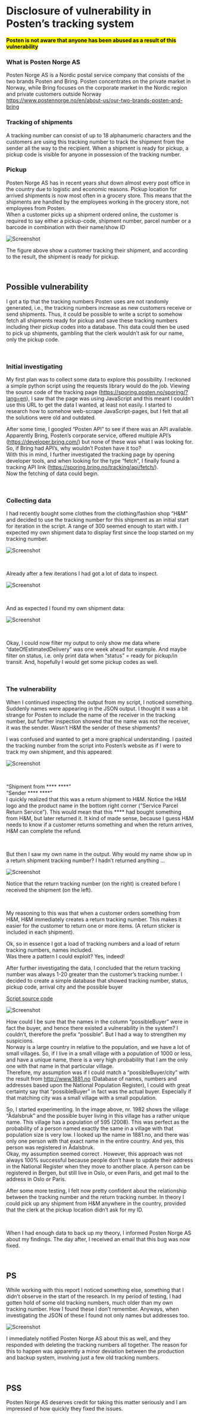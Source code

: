 # Disclosure of vulnerability in Posten’s tracking system

<mark>**Posten is not aware that anyone has been abused as a result of this vulnerability**</mark>
&nbsp;  


### What is Posten Norge AS  
Posten Norge AS is a Nordic postal service company that consists of the two brands Posten and Bring. 
Posten concentrates on the private market in Norway, while Bring focuses on the corporate market in the Nordic region and private customers outside Norway  
<https://www.postennorge.no/en/about-us/our-two-brands-posten-and-bring>

### Tracking of shipments   
A tracking number can consist of up to 18 alphanumeric characters and the customers are using this tracking number to track the shipment from the sender all the way to the recipient.
When a shipment is ready for pickup, a pickup code is visible for anyone in possession of the tracking number. 

### Pickup    
Posten Norge AS has in recent years shut down almost every post office in the country due to logistic and economic reasons. Pickup location for arrived shipments is now most often in a grocery store. This means that the shipments are handled by the employees working in the grocery store, not employees from Posten.  
When a customer picks up a shipment ordered online, the customer is required to say either a pickup-code, shipment number, parcel number or a barcode
in combination with their name/show ID


![Screenshot](images/trackingHome.jpg?raw=true)


The figure above show a customer tracking their shipment, and according to the result, the shipment  is ready for pickup. 

&nbsp;
## Possible vulnerability    
I got a tip that the tracking numbers Posten uses are not randomly generated, i.e., the tracking numbers increase as new customers receive or send shipments. Thus, it could be possible to write a script to somehow fetch all shipments ready for pickup and save these tracking numbers including their pickup codes into a database.
This data could then be used to pick up shipments, gambling that the clerk wouldn’t ask for our name, only the pickup code.

&nbsp;
### Initial investigating    
My first plan was to collect some data to explore this possibility. I reckoned a simple python script using the requests library would do the job. Viewing the source code of the tracking page (<https://sporing.posten.no/sporing/?lang=en>), I saw that the page was using JavaScript and this meant I couldn’t use this URL to get the data I wanted, at least not easily. I started to research how to somehow web-scrape JavaScript-pages, but I felt that all the solutions were old and outdated.  

After some time, I googled “Posten API” to see if there was an API available. Apparently Bring, Posten’s corporate service, offered multiple API’s (<https://developer.bring.com/>) but none of these was what I was looking for. So, if Bring had API’s, why wouldn’t Posten have it too?  
With this in mind, I further investigated the tracking page by opening developer tools, and when looking for the type “fetch”, I finally found a tracking API link (<https://sporing.bring.no/tracking/api/fetch/>).  
Now the fetching of data could begin. 

&nbsp;
### Collecting data   
I had recently bought some clothes from the clothing/fashion shop “H&M” and decided to use the tracking number for this shipment as an initial start for iteration in the script. A range of 300 seemed enough to start with. I expected my own shipment data to display first since the loop started on my tracking number.


![Screenshot](images/firstScript.jpg?raw=true)

&nbsp;  

Already after a few iterations I had got a lot of data to inspect.  


![Screenshot](images/initialResult.JPG?raw=true)

&nbsp;  

And as expected I found my own shipment data:  


![Screenshot](images/jsonPrettyEx1.JPG?raw=true)

&nbsp;  

Okay, I could now filter my output to only show me data where “dateOfEstimatedDelivery” was one week ahead for example. And maybe filter on status, i.e. only print data when “status” = ready for pickup/in transit. And, hopefully I would get some pickup codes as well.  

&nbsp;

### The vulnerability  
When I continued inspecting the output from my script, I noticed something. Suddenly names were appearing in the JSON output. I thought it was a bit strange for Posten to include the name of the receiver in the tracking number, but further inspection showed that the name was not the receiver, it was the sender. Wasn’t H&M the sender of these shipments?  

I was confused and wanted to get a more graphical understanding. I pasted the tracking number from the script into Posten’s website as if I were to track my own shipment, and this appeared:

![Screenshot](images/returnWithNameHidden.jpg?raw=true)

&nbsp;  

“Shipment from **** ****”  
“Sender **** ****”  
I quickly realized that this was a return shipment to H&M. Notice the H&M logo and the product name in the bottom right corner (“Service Parcel Return Service”). This would mean that this **** had bought something from H&M, but later returned it.
It kind of made sense, because I guess H&M needs to know if a customer returns something and when the return arrives, H&M can complete the refund.  

  

&nbsp;  

But then I saw my own name in the output. Why would my name show up in a return shipment tracking number? I hadn’t returned anything ...

![Screenshot](images/trackingReturn.jpg?raw=true)


Notice that the return tracking number (on the right) is created before I received the shipment (on the left). 

&nbsp;  

My reasoning to this was that when a customer orders something from H&M, H&M immediately creates a return tracking number. This makes it easier for the customer to return one or more items. (A return sticker is included in each shipment).  

Ok, so in essence I got a load of tracking numbers and a load of return tracking numbers, names included.  
Was there a pattern I could exploit? Yes, indeed!  

After further investigating the data, I concluded that the return tracking number was always 1-20 greater than the customer’s tracking number.
I decided to create a simple database that showed tracking number, status, pickup code, arrival city and the possible buyer  

[Script source code](https://github.com/b1nbash/b1nbash.github.io/tree/main/script/fetchTrackingNo.py)
&nbsp;  


![Screenshot](images/possibleBuyersHidden.jpg?raw=true)  

How could I be sure that the names in the column “possibleBuyer” were in fact the buyer, and hence there existed a vulnerability in the system? I couldn’t, therefore the prefix “possible”. But I had a way to strengthen my suspicions.  
Norway is a large country in relative to the population, and we have a lot of small villages. So, if I live in a small village with a population of 1000 or less, and have a unique name, there is a very high probability that I am the only one with that name in that particular village.  
Therefore, my assumption was if I could match a “possibleBuyer/city” with the result from <http://www.1881.no> (Database of names, numbers and addresses based upon the National Population Register), I could with great certainty say that “possibleBuyer” in fact was the actual buyer. Especially if that matching city was a small village with a small population.  

So, I started experimenting. In the image above, nr. 1982 shows the village “Ådalsbruk” and the possible buyer living in this village has a rather unique name. This village has a population of 595 (2008). This was perfect as the probability of a person named exactly the same in a village with that population size is very low. I looked up the name in 1881.no, and there was only one person with that exact name in the entire country. And yes, this person was registered in Ådalsbruk.  
Okay, my assumption seemed correct . However, this approach was not always 100% successful because people don’t have to update their address in the National Register when they move to another place. A person can be registered in Bergen, but still live in Oslo, or even Paris, and get mail to the address in Oslo or Paris.  

After some more testing, I felt now pretty confident about the relationship between the tracking number and the return tracking number. In theory I could pick up any shipment from H&M anywhere in the country, provided that the clerk at the pickup location didn’t ask for my ID.  

&nbsp;  

When I had enough data to back up my theory, I informed Posten Norge AS about my findings. The day after, I received an email that this bug was now fixed.  


&nbsp;
&nbsp;
## PS  

While working with this report I noticed something else, something that I didn’t observe in the start of the research.
In my period of testing, I had gotten hold of some old tracking numbers, much older than my own tracking number. How I found these I don’t remember. 
Anyways, when investigating the JSON of these I found not only names but addresses too.  


![Screenshot](images/nameAndAddress.jpg?raw=true)

I immediately notified Posten Norge AS about this as well, and they responded with deleting the tracking numbers all together. The reason for this to happen was apparently a minor deviation between the production and backup system, involving just a few old tracking numbers.  

&nbsp;
&nbsp;
## PSS  

Posten Norge AS deserves credit for taking this matter seriously and I am impressed of how quickly they fixed the issues.

